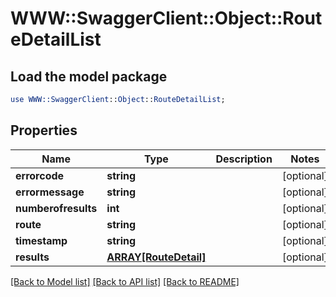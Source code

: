 # WWW::SwaggerClient::Object::RouteDetailList

## Load the model package
```perl
use WWW::SwaggerClient::Object::RouteDetailList;
```

## Properties
Name | Type | Description | Notes
------------ | ------------- | ------------- | -------------
**errorcode** | **string** |  | [optional] 
**errormessage** | **string** |  | [optional] 
**numberofresults** | **int** |  | [optional] 
**route** | **string** |  | [optional] 
**timestamp** | **string** |  | [optional] 
**results** | [**ARRAY[RouteDetail]**](RouteDetail.md) |  | [optional] 

[[Back to Model list]](../README.md#documentation-for-models) [[Back to API list]](../README.md#documentation-for-api-endpoints) [[Back to README]](../README.md)


